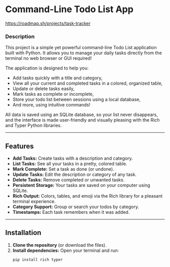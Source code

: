 # Command-Line Todo List App

https://roadmap.sh/projects/task-tracker

### Description

This project is a simple yet powerful command-line Todo List application built with Python.
It allows you to manage your daily tasks directly from the terminal no web browser or GUI required!

The application is designed to help you:
- Add tasks quickly with a title and category,
- View all your current and completed tasks in a colored, organized table,
- Update or delete tasks easily,
- Mark tasks as complete or incomplete,
- Store your todo list between sessions using a local database,
- And more, using intuitive commands!

All data is saved using an SQLite database, so your list never disappears, and the interface is made user-friendly and visually pleasing with the Rich and Typer Python libraries.

---

## Features

- **Add Tasks:** Create tasks with a description and category.
- **List Tasks:** See all your tasks in a pretty, colored table.
- **Mark Complete:** Set a task as done (or undone).
- **Update Tasks:** Edit the description or category of any task.
- **Delete Tasks:** Remove completed or unwanted tasks.
- **Persistent Storage:** Your tasks are saved on your computer using SQLite.
- **Rich Output:** Colors, tables, and emoji via the Rich library for a pleasant terminal experience.
- **Category Support:** Group or search your todos by category.
- **Timestamps:** Each task remembers when it was added.

---

## Installation

1. **Clone the repository** (or download the files).
2. **Install dependencies:**
   Open your terminal and run:
   ```bash
   pip install rich typer
